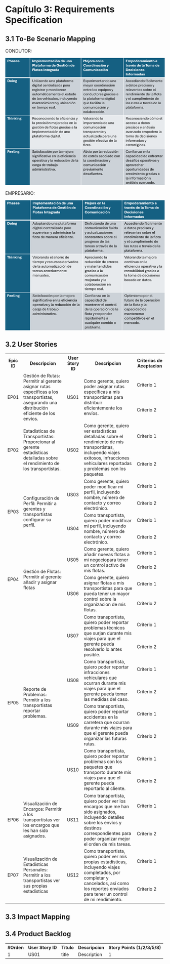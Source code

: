 # Capítulo 3: Requirements Specification
## 3.1 To-Be Scenario Mapping

CONDUTOR:

![To-Be Conductor](/assets/chapter03/to-be%20transportistas.png)

EMPRESARIO:

![To-Be Empresario](/assets/chapter03/to-be%20empresarios.png)

## 3.2 User Stories

<table>
    <tr>
        <th>Epic ID</th>
        <th>Descripcion</th>
        <th>User Story ID</th>
        <th>Descripcion</th>
        <th>Criterios de Aceptacion</th>
    </tr>
    <tr>
        <td rowspan="2">EP01</td>
        <td rowspan="2">Gestión de Rutas: Permitir al gerente asignar rutas específicas a los transportistas, asegurando una distribución eficiente de los envíos.</td>
        <td rowspan="2">US01</td>
        <td rowspan="2">Como gerente, quiero poder asignar rutas específicas a mis transportistas para distribuir eficientemente los envíos.</td>
        <td>Criterio 1</td>
    </tr>
    <tr>
        <td>Criterio 2</td>
    </tr>
<!-- SEPARACION DE EPIC -->
    <tr>
        <td rowspan="2">EP02</td>
        <td rowspan="2">Estadísticas de Transportistas: Proporcionar al gerente estadísticas detalladas sobre el rendimiento de los transportistas.</td>
        <td rowspan="2">US02</td>
        <td rowspan="2">Como gerente, quiero ver estadísticas detalladas sobre el rendimiento de mis transportistas, incluyendo viajes exitosos, infracciones vehiculares reportadas y problemas con los paquetes.</td>
        <td>Criterio 1</td>
    </tr>
    <tr>
        <td>Criterio 2</td>
    </tr>
<!-- SEPARACION DE EPIC -->
    <tr>
        <td rowspan="4">EP03</td>
        <td rowspan="4">Configuración de Perfil: Permitir a gerentes y transportistas configurar su perfil.</td>
        <td rowspan="2">US03</td>
        <td rowspan="2">Como gerente, quiero poder modificar mi perfil, incluyendo nombre, número de contacto y correo electrónico.</td>
        <td>Criterio 1</td>
    </tr>
    <tr>
        <td>Criterio 2</td>
    </tr>
    <tr>
        <td rowspan="2">US04</td>
        <td rowspan="2">Como transportista, quiero poder modificar mi perfil, incluyendo nombre, número de contacto y correo electrónico.</td>
        <td>Criterio 1</td>
    </tr>
    <tr>
        <td>Criterio 2</td>
    </tr>
<!-- SEPARACION DE EPIC-->
    <tr>
        <td rowspan="4">EP04</td>
        <td rowspan="4">Gestión de Flotas: Permitir al gerente añadir y asignar flotas</td>
        <td rowspan="2">US05</td>
        <td rowspan="2">Como gerente, quiero añadir nuevas flotas a mi negociopara tener un control activo de mis flotas.</td>
        <td>Criterio 1</td>
    </tr>
    <tr>
        <td>Criterio 2</td>
    </tr>
    <tr>
        <td rowspan="2">US06</td>
        <td rowspan="2">Como gerente, quiero asignar flotas a mis transportistas para que pueda tener un mayor control sobre la organizacion de mis flotas.</td>
        <td>Criterio 1</td>
    </tr>
    <tr>
        <td>Criterio 2</td>
    </tr>
<!-- SEPARACION DE EPIC-->
    <tr>
        <td rowspan="8">EP05</td>
        <td rowspan="8">Reporte de Problemas: Permitir a los transportistas reportar problemas.</td>
        <td rowspan="2">US07</td>
        <td rowspan="2">Como transportista, quiero poder reportar problemas técnicos que surjan durante mis viajes para que el gerente pueda resolverlo lo antes posible.</td>
        <td>Criterio 1</td>
    </tr>
    <tr>
        <td>Criterio 2</td>
    </tr>
    <tr>
        <td rowspan="2">US08</td>
        <td rowspan="2">Como transportista, quiero poder reportar infracciones vehiculares que ocurran durante mis viajes para que el gerente pueda tomar las medidas del caso.</td>
        <td>Criterio 1</td>
    </tr>
    <tr>
        <td>Criterio 2</td>
    </tr>
    <tr>
        <td rowspan="2">US09</td>
        <td rowspan="2">Como transportista, quiero poder reportar accidentes en la carretera que ocurran durante mis viajes para que el gerente pueda organizar las futuras rutas.</td>
        <td>Criterio 1</td>
    </tr>
    <tr>
        <td>Criterio 2</td>
    </tr>
    <tr>
        <td rowspan="2">US10</td>
        <td rowspan="2">Como transportista, quiero poder reportar problemas con los paquetes que transporto durante mis viajes para que el gerente pueda reportarlo al cliente.</td>
        <td>Criterio 1</td>
    </tr>
    <tr>
        <td>Criterio 2</td>
    </tr>
<!-- SEPARACION DE EPIC -->
    <tr>
        <td rowspan="2">EP06</td>
        <td rowspan="2">Visualización de Encargos: Permitir a los transportistas ver los encargos que les han sido asignados.</td>
        <td rowspan="2">US11</td>
        <td rowspan="2">Como transportista, quiero poder ver los encargos que me han sido asignados, incluyendo detalles sobre los envíos y destinos correspondientes para poder organizar mejor el orden de mis tareas.</td>
        <td>Criterio 1</td>
    </tr>
    <tr>
        <td>Criterio 2</td>
    </tr>
<!-- SEPARACION DE EPIC -->
    <tr>
        <td rowspan="2">EP07</td>
        <td rowspan="2">Visualización de Estadísticas Personales: Permitir a los transportistas ver sus propias estadísticas</td>
        <td rowspan="2">US12</td>
        <td rowspan="2">Como transportista, quiero poder ver mis propias estadísticas, incluyendo viajes completados, por completar y cancelados, así como los reportes enviados para tener un control de mi rendimiento.</td>
        <td>Criterio 1</td>
    </tr>
    <tr>
        <td>Criterio 2</td>
    </tr>
<!-- SEPARACION DE EPIC -->
</table>

## 3.3 Impact Mapping


## 3.4 Product Backlog

<table>
    <tr>
        <th>#Orden</th>
        <th>User Story ID</th>
        <th>Titulo</th>
        <th>Descripcion</th>
        <th>Story Points (1/2/3/5/8)</th>
    </tr>
    <tr>
        <td>1</td>
        <td>US01</td>
        <td>title</td>
        <td>Description</td>
        <td>1</td>
    </tr>
</table>
